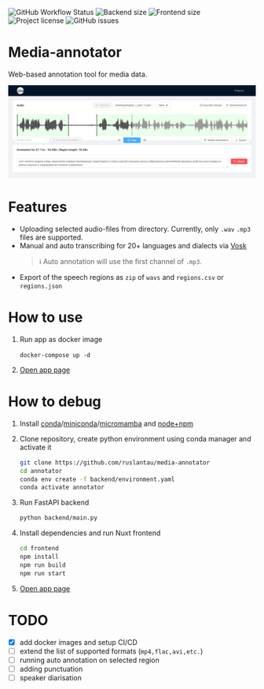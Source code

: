 ![GitHub Workflow Status](https://img.shields.io/github/actions/workflow/status/ruslantau/media-annotator/docker-image.yml?logo=docker&logoColor=white)
![Backend size](https://img.shields.io/docker/image-size/ruslantau/media-annotator-backend/latest?label=backend&logo=flask)
![Frontend size](https://img.shields.io/docker/image-size/ruslantau/media-annotator-frontend/latest?label=frontend&logo=nuxtdotjs&logoColor=white)
![Project license](https://img.shields.io/github/license/ruslantau/media-annotator?logo=github)
![GitHub issues](https://img.shields.io/github/issues/ruslantau/media-annotator?logo=github)

# Media-annotator
Web-based annotation tool for media data.

![](./img/mediaView.png)

# Features
- Uploading selected audio-files from directory. Currently, only `.wav` `.mp3` files are supported. 
- Manual and auto transcribing for 20+ languages and dialects via [Vosk](https://alphacephei.com/vosk) 
  > ℹ️ Auto annotation will use the first channel of `.mp3`.
- Export of the speech regions as `zip` of `wavs` and `regions.csv` or `regions.json`

# How to use
    
1. Run app as docker image
   
    ```docker-compose up -d```
2. [Open app page](http://localhost:3000/projects)


# How to debug

1. Install [conda](https://docs.conda.io/projects/conda/en/stable/user-guide/install/index.html#)/[miniconda](https://docs.conda.io/en/latest/miniconda.html)/[micromamba](https://mamba.readthedocs.io/en/latest/installation.html#micromamba) and [node+npm](https://nodejs.org/en/download)

2. Clone repository, create python environment using conda manager and activate it

    ```bash
    git clone https://github.com/ruslantau/media-annotator
    cd annotator
    conda env create -f backend/environment.yaml
    conda activate annotator
    ```

3. Run FastAPI backend

    ```bash
    python backend/main.py
    ```

4. Install dependencies and run Nuxt frontend

    ```bash
    cd frontend
    npm install
    npm run build 
    npm run start
    ```
5.  [Open app page](http://localhost:3000/projects)

# TODO
- [x] add docker images and setup CI/CD
- [ ] extend the list of supported formats (`mp4,flac,avi,etc.`)
- [ ] running auto annotation on selected region
- [ ] adding punctuation 
- [ ] speaker diarisation 
